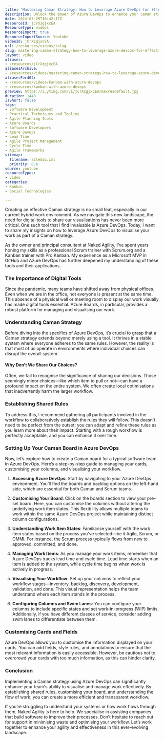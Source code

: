 ```yaml
---
title: 'Mastering Caman Strategy: How to Leverage Azure DevOps for Effective Visualisation in Hybrid Work Environments'
description: Unlock the power of Azure DevOps to enhance your Caman strategy! Discover how to visualise workflows and establish shared rules for effective team collaboration.
date: 2024-03-29T16:42:17Z
ResourceId: jCrXzgjxcEA
ResourceType: videos
ResourceImport: true
ResourceImportSource: Youtube
videoId: jCrXzgjxcEA
url: /resources/videos/:slug
slug: mastering-caman-strategy-how-to-leverage-azure-devops-for-effective-visualisation-in-hybrid-work-environments
layout: video
aliases:
- /resources/jCrXzgjxcEA
aliasesArchive:
- /resources/videos/mastering-caman-strategy-how-to-leverage-azure-devops-for-effective-visualisation-in-hybrid-work-environments
aliasesFor404:
- /resources/videos/kanban-with-azure-devops
- /resources/kanban-with-azure-devops
preview: https://i.ytimg.com/vi/jCrXzgjxcEA/maxresdefault.jpg
duration: 1448
isShort: false
tags:
- Software Development
- Practical Techniques and Tooling
- Agile Planning Tools
- Azure Boards
- Software Developers
- Azure DevOps
- Lead Time
- Agile Project Management
- Cycle Time
- Agile Frameworks
sitemap:
  filename: sitemap.xml
  priority: 0.6
source: youtube
resourceTypes:
- video
categories:
- Kanban
- Social Technologies

---
```

Creating an effective Caman strategy is no small feat, especially in our current hybrid work environment. As we navigate this new landscape, the need for digital tools to share our visualisations has never been more critical. One such tool that I find invaluable is Azure DevOps. Today, I want to share my insights on how to leverage Azure DevOps to visualise your work as part of a Caman strategy.

As the owner and principal consultant at Naked Agility, I’ve spent years honing my skills as a professional Scrum trainer with Scrum.org and a Kanban trainer with Pro Kanban. My experience as a Microsoft MVP in GitHub and Azure DevOps has further deepened my understanding of these tools and their applications.

### The Importance of Digital Tools

Since the pandemic, many teams have shifted away from physical offices. Even when we are in the office, not everyone is present at the same time. This absence of a physical wall or meeting room to display our work visually has made digital tools essential. Azure Boards, in particular, provides a robust platform for managing and visualising our work.

### Understanding Caman Strategy

Before diving into the specifics of Azure DevOps, it’s crucial to grasp that a Caman strategy extends beyond merely using a tool. It thrives in a stable system where everyone adheres to the same rules. However, the reality is that most of us operate in environments where individual choices can disrupt the overall system. 

#### Why Don't We Share Our Choices?

Often, we fail to recognise the significance of sharing our decisions. Those seemingly minor choices—like which item to pull or not—can have a profound impact on the entire system. We often create local optimisations that inadvertently harm the larger workflow.

### Establishing Shared Rules

To address this, I recommend gathering all participants involved in the workflow to collaboratively establish the rules they will follow. This doesn’t need to be perfect from the outset; you can adapt and refine these rules as you learn more about their impact. Starting with a rough workflow is perfectly acceptable, and you can enhance it over time.

### Setting Up Your Caman Board in Azure DevOps

Now, let’s explore how to create a Caman board for a typical software team in Azure DevOps. Here’s a step-by-step guide to managing your cards, customising your columns, and visualising your workflow.

1. **Accessing Azure DevOps**: Start by navigating to your Azure DevOps environment. You’ll find the boards and backlog options on the left-hand side, which are essential for both Caman and Scrum teams.

2. **Customising Your Board**: Click on the boards section to view your pre-set board. Here, you can customise the columns without altering the underlying work item states. This flexibility allows multiple teams to work within the same Azure DevOps project while maintaining distinct column configurations.

3. **Understanding Work Item States**: Familiarise yourself with the work item states based on the process you’ve selected—be it Agile, Scrum, or CMMI. For instance, the Scrum process typically flows from new to approved, committed, and done.

4. **Managing Work Items**: As you manage your work items, remember that Azure DevOps tracks lead time and cycle time. Lead time starts when an item is added to the system, while cycle time begins when work is actively in progress.

5. **Visualising Your Workflow**: Set up your columns to reflect your workflow stages—inventory, backlog, discovery, development, validation, and done. This visual representation helps the team understand where each item stands in the process.

6. **Configuring Columns and Swim Lanes**: You can configure your columns to include specific states and set work-in-progress (WIP) limits. Additionally, if you have different classes of service, consider adding swim lanes to differentiate between them.

### Customising Cards and Fields

Azure DevOps allows you to customise the information displayed on your cards. You can add fields, style rules, and annotations to ensure that the most relevant information is easily accessible. However, be cautious not to overcrowd your cards with too much information, as this can hinder clarity.

### Conclusion

Implementing a Caman strategy using Azure DevOps can significantly enhance your team's ability to visualise and manage work effectively. By establishing shared rules, customising your board, and understanding the flow of work, you can create a more efficient and transparent workflow.

If you’re struggling to understand your systems or how work flows through them, Naked Agility is here to help. We specialise in assisting companies that build software to improve their processes. Don’t hesitate to reach out for support in minimising waste and optimising your workflow. Let’s work together to enhance your agility and effectiveness in this ever-evolving landscape.

